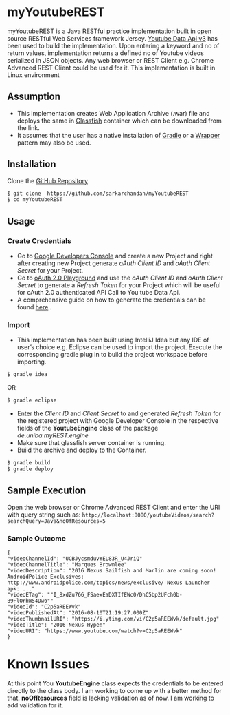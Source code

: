 # myYoutubeREST
myYoutubeREST is a Java RESTful practice implementation built in open source RESTful Web Services framework Jersey. [Youtube Data Api v3](https://developers.google.com/youtube/v3/) has been used to build the implementation. Upon entering a keyword and no of return values,  implementation returns a defined no of Youtube videos serialized in JSON objects. Any web browser or REST Client e.g. Chrome Advanced REST Client could be used for it. This implementation is built in Linux environment
## Assumption
- This implementation creates Web Application Archive (.war) file and deploys the same in [Glassfish](https://glassfish.java.net/) container which can be downloaded from the link.
- It assumes that the user has a native installation of [Gradle](https://gradle.org/) or a [Wrapper](https://docs.gradle.org/current/userguide/gradle_wrapper.html) pattern may also be used.
## Installation
Clone the [GitHub Repository](https://github.com/sarkarchandan/myYoutubeREST) 
```sh
$ git clone  https://github.com/sarkarchandan/myYoutubeREST
$ cd myYoutubeREST
```
## Usage
### Create Credentials
- Go to [Google Developers Console](https://console.developers.google.com)  and create a new Project and right after creating new Project generate _oAuth Client ID_ and _oAuth Client Secret_ for your Project. 
- Go to [oAuth 2.0 Playground](https://developers.google.com/oauthplayground/) and use the _oAuth Client ID_ and _oAuth Client Secret_ to generate a _Refresh Token_ for your Project which will be useful for oAuth 2.0 authenticated API Call to You tube Data Api. 
- A comprehensive guide on how to generate the credentials can be found [here](https://youtu.be/ADLmRWZqFOI?list=PLKHNxdZZDQH9Pd-76u1KNZkxvHhXDMxwq) .

### Import
- This implementation has been built using IntelliJ Idea but any IDE of user’s choice e.g. Eclipse can be used to import the project. Execute the corresponding gradle plug in to build the project workspace before importing.
```sh
$ gradle idea
```
OR
```sh
$ gradle eclipse
```
- Enter the _Client ID_ and _Client Secret_ to and generated _Refresh Token_ for the registered project with Google      Developer Console in the respective fields of the **YoutubeEngine** class of the package _de.uniba.myREST.engine_
- Make sure that glassfish server container is running.
- Build the archive and deploy to the Container.
```sh
$ gradle build
$ gradle deploy
```
## Sample Execution
Open the web browser or Chrome Advanced REST Client and enter the URI with query string such as: `http://localhost:8080/youtubeVideos/search?searchQuery=Java&noOfResources=5`
### Sample Outcome
 ```
 {
"videoChannelId": "UCBJycsmduvYEL83R_U4JriQ"
"videoChannelTitle": "Marques Brownlee"
"videoDescription": "2016 Nexus Sailfish and Marlin are coming soon! AndroidPolice Exclusives: http://www.androidpolice.com/topics/news/exclusive/ Nexus Launcher apk: ..."
"videoETag": ""I_8xdZu766_FSaexEaDXTIfEWc0/DhC5bp2UFch0b-B9FlOrhW54Dwo""
"videoId": "C2p5aREEWvk"
"videoPublishedAt": "2016-08-10T21:19:27.000Z"
"videoThumbnailURI": "https://i.ytimg.com/vi/C2p5aREEWvk/default.jpg"
"videoTitle": "2016 Nexus Hype!"
"videoURI": "https://www.youtube.com/watch?v=C2p5aREEWvk"
}
```
# Known Issues
At this point You **YoutubeEngine** class expects the credentials to be entered directly to the class body. I am working to come up with a better method for that.
**noOfResources** field is lacking validation as of now. I am working to add validation for it.
